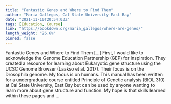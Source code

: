 ```yaml
---
title: "Fantastic Genes and Where to Find Them"
author: "Maria Gallegos, Cal State University East Bay"
date: "2021-11-10T20:54:03Z"
tags: [Education, Course]
link: "https://bookdown.org/maria_gallegos/where-are-genes/"
length_weight: "26.6%"
pinned: false
---
```


Fantastic Genes and Where to Find Them [...] First, I would like to acknowledge the Genome Education Partnership (GEP) for inspiration. They created a resource for learning about Eukaryotic gene structure using the UCSC Genome Browser (Laakso et al. 2017). Their focus is on the Drosophila genome. My focus is on humans. This manual has been written for a undergraduate course entitled Principle of Genetic analysis (BIOL 310) at Cal State University, East Bay but can be used by anyone wanting to learn more about gene structure and function. My hope is that skills learned within these pages and ...
